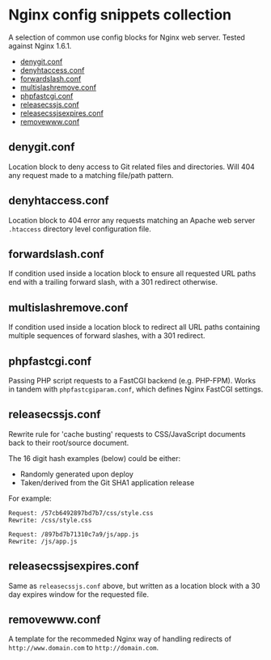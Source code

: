 # Nginx config snippets collection
A selection of common use config blocks for Nginx web server. Tested against Nginx 1.6.1.

- [denygit.conf](#denygitconf)
- [denyhtaccess.conf](#denyhtaccessconf)
- [forwardslash.conf](#forwardslashconf)
- [multislashremove.conf](#multislashremoveconf)
- [phpfastcgi.conf](#phpfastcgiconf)
- [releasecssjs.conf](#releasecssjsconf)
- [releasecssjsexpires.conf](#releasecssjsexpiresconf)
- [removewww.conf](#removewwwconf)

## denygit.conf
Location block to deny access to Git related files and directories. Will 404 any request made to a matching file/path pattern.

## denyhtaccess.conf
Location block to 404 error any requests matching an Apache web server `.htaccess` directory level configuration file.

## forwardslash.conf
If condition used inside a location block to ensure all requested URL paths end with a trailing forward slash, with a 301 redirect otherwise.

## multislashremove.conf
If condition used inside a location block to redirect all URL paths containing multiple sequences of forward slashes, with a 301 redirect.

## phpfastcgi.conf
Passing PHP script requests to a FastCGI backend (e.g. PHP-FPM). Works in tandem with `phpfastcgiparam.conf`, which defines Nginx FastCGI settings.

## releasecssjs.conf
Rewrite rule for 'cache busting' requests to CSS/JavaScript documents back to their root/source document.

The 16 digit hash examples (below) could be either:
- Randomly generated upon deploy
- Taken/derived from the Git SHA1 application release

For example:
```
Request: /57cb6492897bd7b7/css/style.css
Rewrite: /css/style.css

Request: /897bd7b71310c7a9/js/app.js
Rewrite: /js/app.js
```

## releasecssjsexpires.conf
Same as `releasecssjs.conf` above, but written as a location block with a 30 day expires window for the requested file.

## removewww.conf
A template for the recommeded Nginx way of handling redirects of `http://www.domain.com` to `http://domain.com`.

